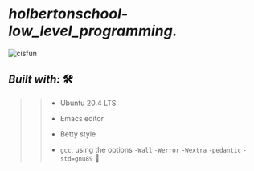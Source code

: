 # **_holbertonschool-low_level_programming._**


![cisfun](https://user-images.githubusercontent.com/85587286/160668243-e21e731e-555c-4392-b0e7-5fc6f0e5241a.jpg)


## **_Built with:_**  🛠️

>> * Ubuntu 20.4 LTS
>> 
>> * Emacs editor
>> 
>> * Betty style
>> 
>> * `gcc`, using the options `-Wall` `-Werror` `-Wextra` `-pedantic` `-std=gnu89`  🏁
